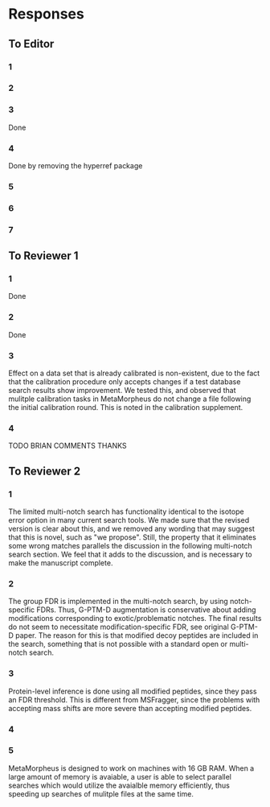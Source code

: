 # Responses

## To Editor

### 1


### 2


### 3

Done

### 4

Done by removing the hyperref package

### 5

### 6

### 7

## To Reviewer 1

### 1

Done

### 2

Done

### 3

Effect on a data set that is already calibrated is non-existent, due to the fact that the calibration procedure only accepts changes if a test database search results show improvement. We tested this, and observed that mulitple calibration tasks in MetaMorpheus do not change a file following the initial calibration round. This is noted in the calibration supplement.

### 4

TODO BRIAN COMMENTS THANKS

## To Reviewer 2

### 1

The limited multi-notch search has functionality identical to the isotope error option in many current search tools. We made sure that the revised version is clear about this, and we removed any wording that may suggest that this is novel, such as "we propose". Still, the property that it eliminates some wrong matches parallels the discussion in the following multi-notch search section. We feel that it adds to the discussion, and is necessary to make the manuscript complete. 

### 2

The group FDR is implemented in the multi-notch search, by using notch-specific FDRs. Thus, G-PTM-D augmentation is conservative about adding modifications corresponding to exotic/problematic notches. The final results do not seem to necessitate modification-specific FDR, see original G-PTM-D paper. The reason for this is that modified decoy peptides are included in the search, something that is not possible with a standard open or multi-notch search.

### 3

Protein-level inference is done using all modified peptides, since they pass an FDR threshold. This is different from MSFragger, since the problems with accepting mass shifts are more severe than accepting modified peptides.

### 4

### 5

MetaMorpheus is designed to work on machines with 16 GB RAM. When a large amount of memory is avaiable, a user is able to select parallel searches which would utilize the avaialble memory efficiently, thus speeding up searches of mulitple files at the same time.
